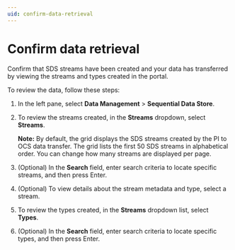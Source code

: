 ```yaml
---
uid: confirm-data-retrieval
---
```


# Confirm data retrieval

Confirm that SDS streams have been created and your data has transferred by viewing the streams and types created in the portal.

To review the data, follow these steps:

1. In the left pane, select **Data Management** > **Sequential Data Store**.

1. To review the streams created, in the **Streams** dropdown, select **Streams**.
   
   **Note:** By default, the grid displays the SDS streams created by the PI to OCS data transfer. The grid lists the first 50 SDS streams in alphabetical order. You can change how many streams are displayed per page.

1. (Optional) In the **Search** field, enter search criteria to locate specific streams, and then press Enter.

1. (Optional) To view details about the stream metadata and type, select a stream.

1. To review the types created, in the **Streams** dropdown list, select **Types**.

1. (Optional) In the **Search** field, enter search criteria to locate specific types, and then press Enter.
